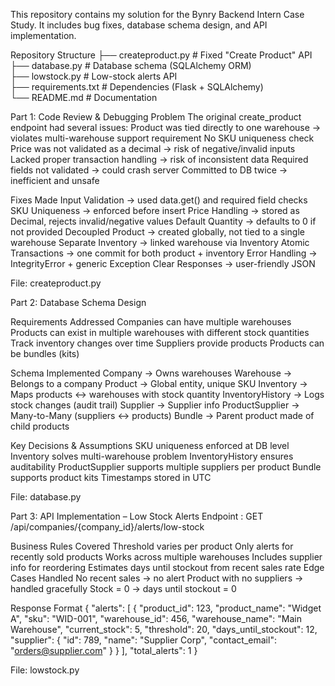 This repository contains my solution for the Bynry Backend Intern Case Study.
It includes bug fixes, database schema design, and API implementation.

Repository Structure
├── createproduct.py   # Fixed "Create Product" API  
├── database.py        # Database schema (SQLAlchemy ORM)  
├── lowstock.py        # Low-stock alerts API  
├── requirements.txt   # Dependencies (Flask + SQLAlchemy)  
└── README.md          # Documentation  



Part 1: Code Review & Debugging
Problem
The original create_product endpoint had several issues:
Product was tied directly to one warehouse → violates multi-warehouse support requirement
No SKU uniqueness check
Price was not validated as a decimal → risk of negative/invalid inputs
Lacked proper transaction handling → risk of inconsistent data
Required fields not validated → could crash server
Committed to DB twice → inefficient and unsafe


Fixes Made
Input Validation → used data.get() and required field checks
SKU Uniqueness → enforced before insert
Price Handling → stored as Decimal, rejects invalid/negative values
Default Quantity → defaults to 0 if not provided
Decoupled Product → created globally, not tied to a single warehouse
Separate Inventory → linked warehouse via Inventory
Atomic Transactions → one commit for both product + inventory
Error Handling → IntegrityError + generic Exception
Clear Responses → user-friendly JSON

File: createproduct.py






 Part 2: Database Schema Design

Requirements Addressed
Companies can have multiple warehouses
Products can exist in multiple warehouses with different stock quantities
Track inventory changes over time
Suppliers provide products
Products can be bundles (kits)

Schema Implemented
Company → Owns warehouses
Warehouse → Belongs to a company
Product → Global entity, unique SKU
Inventory → Maps products ↔ warehouses with stock quantity
InventoryHistory → Logs stock changes (audit trail)
Supplier → Supplier info
ProductSupplier → Many-to-Many (suppliers ↔ products)
Bundle → Parent product made of child products

Key Decisions & Assumptions
SKU uniqueness enforced at DB level
Inventory solves multi-warehouse problem
InventoryHistory ensures auditability
ProductSupplier supports multiple suppliers per product
Bundle supports product kits
Timestamps stored in UTC

File: database.py




Part 3: API Implementation – Low Stock Alerts
Endpoint : GET /api/companies/{company_id}/alerts/low-stock

Business Rules Covered
Threshold varies per product
Only alerts for recently sold products
Works across multiple warehouses
Includes supplier info for reordering
Estimates days until stockout from recent sales rate
Edge Cases Handled
No recent sales → no alert
Product with no suppliers → handled gracefully
Stock = 0 → days until stockout = 0


Response Format
{
  "alerts": [
    {
      "product_id": 123,
      "product_name": "Widget A",
      "sku": "WID-001",
      "warehouse_id": 456,
      "warehouse_name": "Main Warehouse",
      "current_stock": 5,
      "threshold": 20,
      "days_until_stockout": 12,
      "supplier": {
        "id": 789,
        "name": "Supplier Corp",
        "contact_email": "orders@supplier.com"
      }
    }
  ],
  "total_alerts": 1
}

File: lowstock.py


